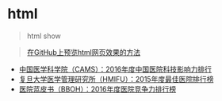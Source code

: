 # html

> html show

> [在GitHub上预览html网页效果的方法](https://github.com/bitbyte27/Tutorials/blob/master/Git/%E5%9C%A8GitHub%E4%B8%8A%E9%A2%84%E8%A7%88html%E7%BD%91%E9%A1%B5%E6%95%88%E6%9E%9C%E7%9A%84%E6%96%B9%E6%B3%95.md)

* [中国医学科学院（CAMS）：2016年度中国医院科技影响力排行](https://bitbyte27.github.io/html/Medical_Data/CAMS_2016.html)
* [复旦大学医学管理研究所（HMIFU）：2015年度最佳医院排行榜](https://bitbyte27.github.io/html/Medical_Data/HMIFU_2015.html)
* [医院蓝皮书（BBOH）：2016年度医院竞争力排行榜](https://bitbyte27.github.io/html/Medical_Data/BBOH_2016.html)
